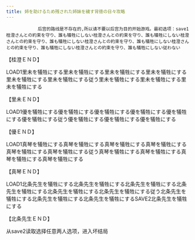 ```yaml
---
title: 姉を助けるため残された姉妹を穢す背徳の日々攻略
---
```


                后宫的路线是不存在的,所以请不要以后宫为目的开始游戏。最初选项：save1桂澄さんとの約束を守り、誰も犠牲にしない桂澄さんとの約束を守り、誰も犠牲にしない桂澄さんとの約束を守り、誰も犠牲にしない桂澄さんとの約束を守り、誰も犠牲にしない桂澄さんとの約束を守り、誰も犠牲にしない桂澄さんとの約束を守り、誰も犠牲にしない従わない

【桂澄ＥＮＤ】

LOAD1里未を犠牲にする里未を犠牲にする里未を犠牲にする里未を犠牲にする里未を犠牲にする里未を犠牲にする従う里未を犠牲にする里未を犠牲にする里未を犠牲にする

【里未ＥＮＤ】

LOAD1優を犠牲にする優を犠牲にする優を犠牲にする優を犠牲にする優を犠牲にする優を犠牲にする従う優を犠牲にする優を犠牲にする優を犠牲にする

【優ＥＮＤ】

LOAD1真琴を犠牲にする真琴を犠牲にする真琴を犠牲にする真琴を犠牲にする真琴を犠牲にする真琴を犠牲にする従う真琴を犠牲にする真琴を犠牲にする真琴を犠牲にする真琴を犠牲にする

【真琴ＥＮＤ】

LOAD1北条先生を犠牲にする北条先生を犠牲にする北条先生を犠牲にする北条先生を犠牲にする北条先生を犠牲にする北条先生を犠牲にする従う北条先生を犠牲にする北条先生を犠牲にする北条先生を犠牲にするSAVE2北条先生を犠牲にする

【北条先生ＥＮＤ】

从save2读取选择任意两人选项，进入坏结局
              
